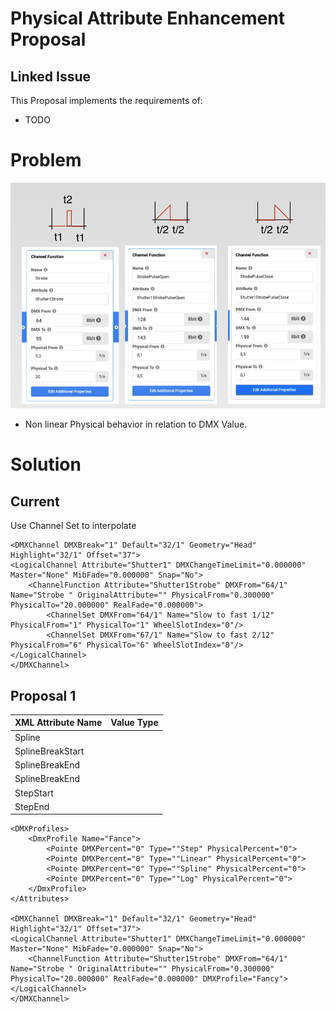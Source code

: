 # Physical Attribute Enhancement Proposal

## Linked Issue

This Proposal implements the requirements of:

- TODO

# Problem

![Timing](timing_changes.png)

- Non linear Physical behavior in relation to DMX Value.

# Solution

## Current

Use Channel Set to interpolate

```
<DMXChannel DMXBreak="1" Default="32/1" Geometry="Head" Highlight="32/1" Offset="37">
<LogicalChannel Attribute="Shutter1" DMXChangeTimeLimit="0.000000" Master="None" MibFade="0.000000" Snap="No">
    <ChannelFunction Attribute="Shutter1Strobe" DMXFrom="64/1" Name="Strobe " OriginalAttribute="" PhysicalFrom="0.300000" PhysicalTo="20.000000" RealFade="0.000000">
        <ChannelSet DMXFrom="64/1" Name="Slow to fast 1/12" PhysicalFrom="1" PhysicalTo="1" WheelSlotIndex="0"/>
        <ChannelSet DMXFrom="67/1" Name="Slow to fast 2/12" PhysicalFrom="6" PhysicalTo="6" WheelSlotIndex="0"/>
</LogicalChannel>
</DMXChannel>
```


## Proposal 1

| XML Attribute Name | Value Type    |                                                                                                                                  
| ------------------ | ------------------------------------ | 
| Spline |     |         
| SplineBreakStart |     |         
| SplineBreakEnd |     |         
| SplineBreakEnd |     |         
| StepStart |     |         
| StepEnd |     |         


```
<DMXProfiles>
    <DmxProfile Name="Fance">
        <Pointe DMXPercent="0" Type=""Step" PhysicalPercent="0">
        <Pointe DMXPercent="0" Type=""Linear" PhysicalPercent="0">
        <Pointe DMXPercent="0" Type=""Spline" PhysicalPercent="0">
        <Pointe DMXPercent="0" Type=""Log" PhysicalPercent="0">
    </DmxProfile>
</Attributes>

<DMXChannel DMXBreak="1" Default="32/1" Geometry="Head" Highlight="32/1" Offset="37">
<LogicalChannel Attribute="Shutter1" DMXChangeTimeLimit="0.000000" Master="None" MibFade="0.000000" Snap="No">
    <ChannelFunction Attribute="Shutter1Strobe" DMXFrom="64/1" Name="Strobe " OriginalAttribute="" PhysicalFrom="0.300000" PhysicalTo="20.000000" RealFade="0.000000" DMXProfile="Fancy">
</LogicalChannel>
</DMXChannel>
```
